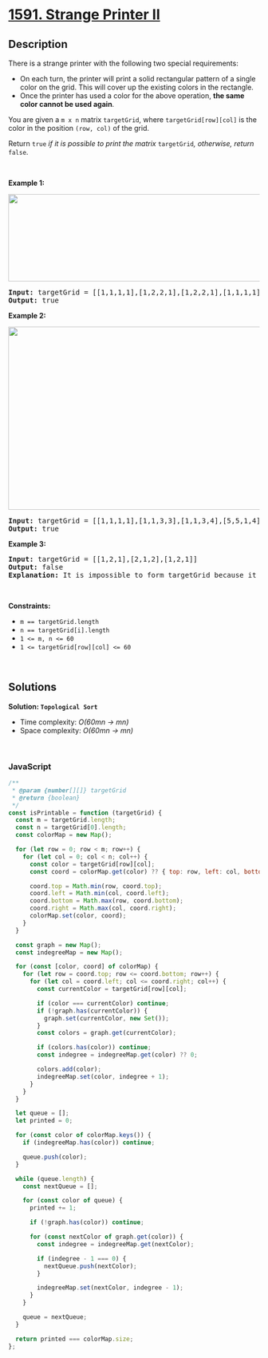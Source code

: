 # [1591. Strange Printer II](https://leetcode.com/problems/strange-printer-ii)

## Description

<div class="elfjS" data-track-load="description_content"><p>There is a strange printer with the following two special requirements:</p>

<ul>
	<li>On each turn, the printer will print a solid rectangular pattern of a single color on the grid. This will cover up the existing colors in the rectangle.</li>
	<li>Once the printer has used a color for the above operation, <strong>the same color cannot be used again</strong>.</li>
</ul>

<p>You are given a <code>m x n</code> matrix <code>targetGrid</code>, where <code>targetGrid[row][col]</code> is the color in the position <code>(row, col)</code> of the grid.</p>

<p>Return <code>true</code><em> if it is possible to print the matrix </em><code>targetGrid</code><em>,</em><em> otherwise, return </em><code>false</code>.</p>

<p>&nbsp;</p>
<p><strong class="example">Example 1:</strong></p>
<img alt="" src="https://assets.leetcode.com/uploads/2021/12/23/print1.jpg" style="width: 600px; height: 175px;">
<pre><strong>Input:</strong> targetGrid = [[1,1,1,1],[1,2,2,1],[1,2,2,1],[1,1,1,1]]
<strong>Output:</strong> true
</pre>

<p><strong class="example">Example 2:</strong></p>
<img alt="" src="https://assets.leetcode.com/uploads/2021/12/23/print2.jpg" style="width: 600px; height: 367px;">
<pre><strong>Input:</strong> targetGrid = [[1,1,1,1],[1,1,3,3],[1,1,3,4],[5,5,1,4]]
<strong>Output:</strong> true
</pre>

<p><strong class="example">Example 3:</strong></p>

<pre><strong>Input:</strong> targetGrid = [[1,2,1],[2,1,2],[1,2,1]]
<strong>Output:</strong> false
<strong>Explanation:</strong> It is impossible to form targetGrid because it is not allowed to print the same color in different turns.
</pre>

<p>&nbsp;</p>
<p><strong>Constraints:</strong></p>

<ul>
	<li><code>m == targetGrid.length</code></li>
	<li><code>n == targetGrid[i].length</code></li>
	<li><code>1 &lt;= m, n &lt;= 60</code></li>
	<li><code>1 &lt;= targetGrid[row][col] &lt;= 60</code></li>
</ul>
</div>

<p>&nbsp;</p>

## Solutions

**Solution: `Topological Sort`**

- Time complexity: <em>O(60mn -> mn)</em>
- Space complexity: <em>O(60mn -> mn)</em>

<p>&nbsp;</p>

### **JavaScript**

```js
/**
 * @param {number[][]} targetGrid
 * @return {boolean}
 */
const isPrintable = function (targetGrid) {
  const m = targetGrid.length;
  const n = targetGrid[0].length;
  const colorMap = new Map();

  for (let row = 0; row < m; row++) {
    for (let col = 0; col < n; col++) {
      const color = targetGrid[row][col];
      const coord = colorMap.get(color) ?? { top: row, left: col, bottom: row, right: col };

      coord.top = Math.min(row, coord.top);
      coord.left = Math.min(col, coord.left);
      coord.bottom = Math.max(row, coord.bottom);
      coord.right = Math.max(col, coord.right);
      colorMap.set(color, coord);
    }
  }

  const graph = new Map();
  const indegreeMap = new Map();

  for (const [color, coord] of colorMap) {
    for (let row = coord.top; row <= coord.bottom; row++) {
      for (let col = coord.left; col <= coord.right; col++) {
        const currentColor = targetGrid[row][col];

        if (color === currentColor) continue;
        if (!graph.has(currentColor)) {
          graph.set(currentColor, new Set());
        }
        const colors = graph.get(currentColor);

        if (colors.has(color)) continue;
        const indegree = indegreeMap.get(color) ?? 0;

        colors.add(color);
        indegreeMap.set(color, indegree + 1);
      }
    }
  }

  let queue = [];
  let printed = 0;

  for (const color of colorMap.keys()) {
    if (indegreeMap.has(color)) continue;

    queue.push(color);
  }

  while (queue.length) {
    const nextQueue = [];

    for (const color of queue) {
      printed += 1;

      if (!graph.has(color)) continue;

      for (const nextColor of graph.get(color)) {
        const indegree = indegreeMap.get(nextColor);

        if (indegree - 1 === 0) {
          nextQueue.push(nextColor);
        }

        indegreeMap.set(nextColor, indegree - 1);
      }
    }

    queue = nextQueue;
  }

  return printed === colorMap.size;
};
```

